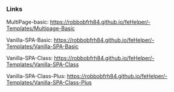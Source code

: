 ### Links

MultiPage-basic: https://robbobfrh84.github.io/feHelper/-Templates/Multipage-Basic

Vanilla-SPA-Basic: https://robbobfrh84.github.io/feHelper/-Templates/Vanilla-SPA-Basic

Vanilla-SPA-Class: https://robbobfrh84.github.io/feHelper/-Templates/Vanilla-SPA-Class

Vanilla-SPA-Class-Plus: https://robbobfrh84.github.io/feHelper/-Templates/Vanilla-SPA-Class-Plus
